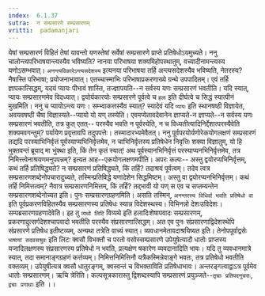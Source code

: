```yaml
---
index:  6.1.37
sutra:  न सम्प्रसारणे सम्प्रसारणम्
vritti:  padamanjari
---
```


येषां सम्प्रसारणं विहितं तेषां यावन्तो यणस्तेषां सर्वेषां सम्प्रसारणे प्राप्ते प्रतिषेधोऽयमुच्यते। ननु चालोन्त्यपरिभाषयान्त्यस्यैव भविष्यति? नानया परिभाषया शक्यमिहोपस्थातुम्, वच्यादीनामन्त्यस्य यणोऽसम्भवात्। `अनन्त्यविकारेऽन्त्यसदेशस्य` इत्यनया परिभाषया तर्हि अन्त्यसदेशस्यैव भविष्यति, नेतरस्य? नैषास्ति परिभाषा; प्रयोजनाभावात्। एतच्चास्माभिः परिभाषाप्रकरणाख्ये ग्रन्थे उपपादितम्।
एवं तर्हि ज्ञापकात्सिद्धम्, यदयं प्यायः पीभावं शास्ति, तज्ज्ञापयति--न सर्वस्य यणः सम्प्रसारणं भवतीति। यदि स्यात्, प्यायः सम्प्रसारणमेव विदध्यात्। द्वयोर्यकारयोः सम्प्रसारणे पूर्वत्वे च `हलः` इति दीर्घत्वे च सिद्धं स्यात्पीनं मुखमिति। ननु च प्यायोऽन्त्य यणः। सम्भ्वाकत्तस्यैव स्यात्? स्यादेवं यदि `प्यायः` इति स्थानषष्ठी विज्ञायेत, अवयवषष्ठी चैषा विज्ञास्यते--प्यायो यो यण् तस्येति। एवमप्येतावदेवानेन ज्ञाप्यते-न ज्ञाप्यते--न सर्वस्य यणः सम्प्रसारणं भवतीति, तत्र कुत् एतत्-- परस्यैव भवति न पूर्वस्येति, न च विध्यतीत्यादिनिर्द्देशात्परस्यैवेति शक्यमवगन्तुम्? पर्यायेण प्रवृत्तावपि तदुपपत्तेः। तस्मादारभ्यमेवैतत्।
ननु पूर्वपरयोर्यणोरेकयोगलक्षणं सम्प्रसारणं तद्यदि परस्याभिनिर्वृत्तं पूर्वस्याप्यभिनिर्वृत्तमेव, न चाभिनिर्वृत्तस्य प्रतिषेधेन निवृत्तिः शक्या विज्ञातुम्, यो हि भुक्तवन्तं ब्रूयाद् मा भुंक्था इति, किं तेन कृतं स्यात्! अथ पूर्वस्यानभिनिर्वृत्तं परस्याप्यनभिनिर्वृत्तमेव, तत्र निमित्त्त्वेनाश्रयणमनुपपन्नम्? इत्यत आह--एकयोगलक्षणमपीति। अपरः कल्पः-- अस्तु द्वयोरप्यभिनिर्वृत्तम्, कथं तर्हि प्रतिषिद्ध्यते? न सम्प्रसारणं प्रतिषिद्ध्यते, किं तर्हि? तदाश्रयं पूर्वत्वम्। तदेव त्वत्र सम्प्रसारणशब्देनोपचारादुच्यते, तस्मिन्प्रतिषिद्धे यणादेशेन सिद्धमिष्टम्। अस्तु वा द्वयोरप्यनभिनिर्वृत्तम्। कथं तर्हि निमित्तत्वम्? नैवात्र सम्प्रसारणनिमित्तम्, किं तर्हि? तद्भावी यो यण् स एव च सप्तम्यन्तेन सम्प्रसारणशब्देनोच्यत इति।
पुनः सम्प्रसारणग्रहणमिति। असति तस्मिन्, `अनन्तरस्य विधिर्वा भवति प्रतिषेधो वा` इति पूर्वप्रकरणविहितस्यैव सम्प्रसारणस्य प्रतिषेधः स्यान्न विदेशस्थस्य। विभिनन्नो देशःउविदेशः।
सम्पब्रसारणग्रहणादेवेति। इह तु `व्यथो लिटि` विव्यथे इति हलादिःशेषापवादः सम्प्रसारणम्, प्रकरणादुत्सर्गदेशश्चापवादो भवतीति परस्यैव संप्रसारणात्सिद्धम्। अत एव पुनः संप्रसारणाद्विदेशस्थेपि संप्रसारणे प्रतिषेध इतीष्टव्यम्, अन्यथा तत्रेति वाच्यं स्यात्। व्यवधानमेतावदाश्रयिष्यत इति। तेनोपपूर्वाद्वसेः `भाषायां सदवसश्रुवः` इति लिटः क्वसौ विभक्तौ च परतो वसोस्सम्प्रसारणे उपेयुषेत्यादौ धातोः प्राप्तस्य यजादिलक्षणस्य संप्रसारणस्य प्रतिषेधो न भवति, प्रत्यक्षेण षकारेण व्यवदानादिति भावः। यदि तु व्यवधानमात्रे स्यात्, तदा समानाङ्गग्रहणं कर्त्तव्यम्। निमित्तनिमित्तिनौ यत्रैकस्मिन्नेवाङ्गे भवतः, तत्र प्रतिषेधो भवतीति वक्तव्यम्। उपेयुषीत्यत्र क्वसौ धातुरङ्गम्, क्वस्वन्तं च विभक्ताविति प्रतिषेधाभावः। अन्तरङ्गत्वाद्वाऽत्र पूर्वमेव धातोः सम्प्रसारणम्।
ऋचि त्रेरिति। कल्पसूत्रकारास्तु द्विशब्दस्यापि सम्प्रसारणं प्रयुञ्जते--`तृचाः प्रतिपदनुचराः`, `द्वचाः प्रगाथाः` इति ।।

